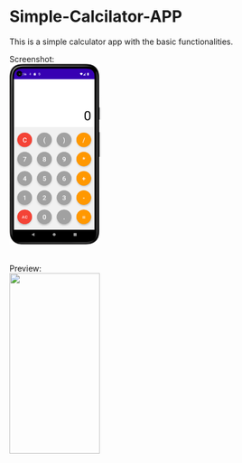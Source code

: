 # Simple-Calcilator-APP

This is a simple calculator app with the basic functionalities.

Screenshot:<br>
<img src="https://github.com/rohanag03/Simple-Calcilator-APP/blob/master/Screenhot/Screenshot_20230621_125702.png" width="160" height="320"><br><br>

Preview:<br>
<img src="https://github.com/rohanag03/Android-Basics-Dice-Roller-APP/blob/main/Screenshots/Screenshot_20230401_205314.png](https://github.com/rohanag03/Simple-Calcilator-APP/blob/master/Screenhot/device-2023-06-21-125813.webm" width="160" height="320">
